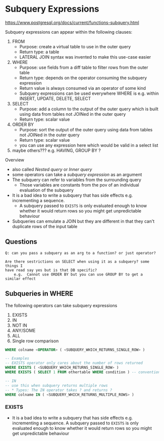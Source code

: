 # Subquery Expressions

https://www.postgresql.org/docs/current/functions-subquery.html

Subquery expressions can appear within the following clauses:

1. FROM
    - Purpose: create a virtual table to use in the outer query
    - Return type: a table
    - LATERAL JOIN syntax was invented to make this use-case easier
1. WHERE
    - Purpose: use fields from a diff table to filter rows from the outer table
    - Return type: depends on the operator consuming the subquery expression
    - Return value is always consumed via an operator of some kind
    - Subquery expressions can be used everywhere WHERE is e.g. within INSERT,
      UPDATE, DELETE, SELECT
1. SELECT
    - Purpose: add a column to the output of the outer query which is built
      using data from tables not JOINed in the outer query
    - Return type: scalar value
1. ORDER BY
    - Purpose: sort the output of the outer query using data from tables not
      JOINed in the outer query
    - Return type: scalar value
    - you can use any expression here which would be valid in a select list
1. maybe others??? e.g. HAVING, GROUP BY ?

Overview

- also called _Nested query_ or _Inner query_
- some operators can take a _subquery expression_ as an argument
- The subquery can refer to variables from the surrounding query
    - Those variables are constants from the pov of an individual evaluation of
      the subquery
- It is a bad idea to write a subquery that has side effects e.g. incrementing a
  sequence.
    - A subquery passed to `EXISTS` is only evaluated enough to know whether it
      would return rows so you might get unpredictable behaviour
- Subqueries can emulate a JOIN but they are different in that they can't
  duplicate rows of the input table

## Questions

    Q: can you pass a subquery as an arg to a function? or just operator?

    Are there sestrictions on SELECT when using it as a subquery? some things I
    have read say yes but is that DB specific?
        e.g.  Cannot use ORDER BY but you can use GROUP BY to get a similar effect

## Subqueries in WHERE

The following operators can take subquery expressions

1. EXISTS
2. IN
3. NOT IN
4. ANY/SOME
5. ALL
6. Single row comparison

```sql
WHERE colname <OPERATOR> ( <SUBQUERY_WHICH_RETURNS_SINGLE_ROW> )

-- Examples
-- EXISTS operator only cares about the number of rows returned
WHERE EXISTS ( <SUBQUERY_WHICH_RETURNS_SINGLE_ROW> )
WHERE EXISTS ( SELECT 1 FROM othertable WHERE condition ) -- conventional way to use subquery with EXISTS

-- IN
-- use this when subquery returns multiple rows
-- * Types: The IN operator takes ? and returns ?
WHERE colname IN ( <SUBQUERY_WHICH_RETURNS_MULTIPLE_ROWS> )
```

### EXISTS

- It is a bad idea to write a subquery that has side effects e.g. incrementing a
  sequence. A subquery passed to `EXISTS` is only evaluated enough to know
  whether it would return rows so you might get unpredictable behaviour
